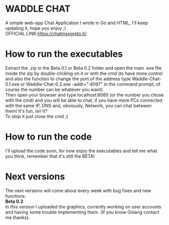# WADDLE CHAT
A simple web-app Chat Application I wrote in Go and HTML, I'll keep updating it, hope you enjoy ;)<br>
OFFICIAL LINK:<a href="https://chatinsegreto.it/">https://chatinsegreto.it/</a>
# How to run the executables
Extract the .zip in the Beta 0.1 or Beta 0.2 folder and open the main  .exe file inside the zip by double-clicking on it or with the cmd (to have more control and also the function to change the port of the address type Waddle-Chat-0.1.exe or Waddle-Chat-0.2.exe -addr=":4097" in the command prompt, of course the number can be whatever you want).<br>
Then open your browser and type localhost:8080 (or the number you chose with the cmd) and you will be able to chat, if you have more PCs connected with the same IP, DNS and, obviously, Network, you can chat between them! It's fun, isn'it?<br>
To stop it just close the cmd ;)
# How to run the code
I'll upload the code soon, for now enjoy the executables and tell me what you think, remember that it's still the BETA!
# Next versions
The next versions will come about every week with bug fixes and new functions.<br>
<strong>Beta 0.2</strong><br>
In this version I uploaded the graphics, currently working on user accounts and having some trouble implementing them. (If you know Golang contact me thanks).

